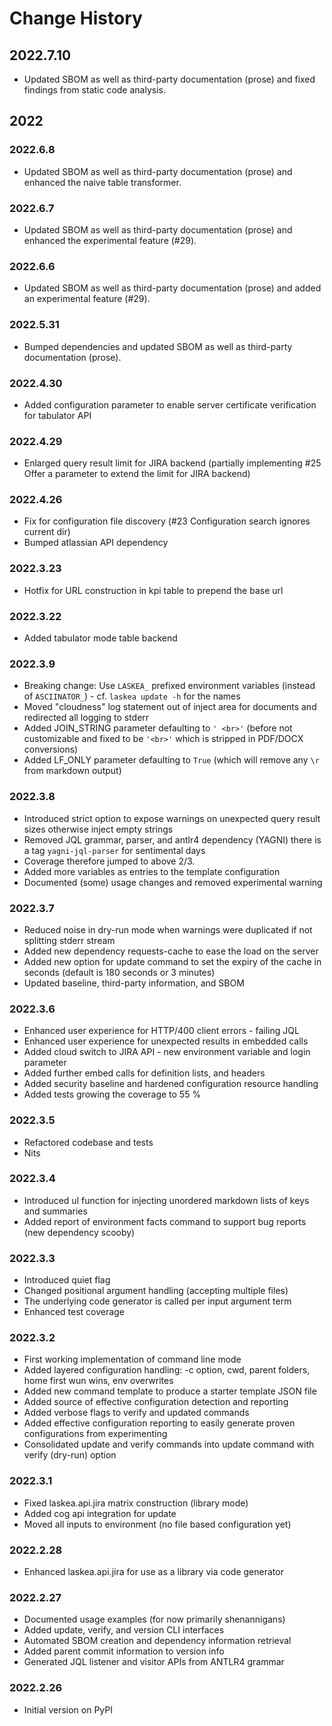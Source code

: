 # Change History

## 2022.7.10

* Updated SBOM as well as third-party documentation (prose) and fixed findings from static code analysis.

## 2022

### 2022.6.8

* Updated SBOM as well as third-party documentation (prose) and enhanced the naive table transformer.

### 2022.6.7

* Updated SBOM as well as third-party documentation (prose) and enhanced the experimental feature (#29).
### 2022.6.6

* Updated SBOM as well as third-party documentation (prose) and added an experimental feature (#29).

### 2022.5.31

* Bumped dependencies and updated SBOM as well as third-party documentation (prose).

### 2022.4.30

* Added configuration parameter to enable server certificate verification for tabulator API
### 2022.4.29

* Enlarged query result limit for JIRA backend (partially implementing #25 Offer a parameter to extend the limit for JIRA backend)
### 2022.4.26

* Fix for configuration file discovery (#23 Configuration search ignores current dir)
* Bumped atlassian API dependency

### 2022.3.23

* Hotfix for URL construction in kpi table to prepend the base url
 
### 2022.3.22

* Added tabulator mode table backend

### 2022.3.9

* Breaking change: Use `LASKEA_` prefixed environment variables (instead of `ASCIINATOR_`) - cf. `laskea update -h` for the names
* Moved "cloudness" log statement out of inject area for documents and redirected all logging to stderr
* Added JOIN_STRING parameter defaulting to `' <br>'` (before not customizable and fixed to be `'<br>'` which is stripped in PDF/DOCX conversions)
* Added LF_ONLY parameter defaulting to `True` (which will remove any `\r` from markdown output)

### 2022.3.8

* Introduced strict option to expose warnings on unexpected query result sizes otherwise inject empty strings
* Removed JQL grammar, parser, and antlr4 dependency (YAGNI) there is a tag `yagni-jql-parser` for sentimental days
* Coverage therefore jumped to above 2/3.
* Added more variables as entries to the template configuration
* Documented (some) usage changes and removed experimental warning

### 2022.3.7

* Reduced noise in dry-run mode when warnings were duplicated if not splitting stderr stream
* Added new dependency requests-cache to ease the load on the server
* Added new option for update command to set the expiry of the cache in seconds (default is 180 seconds or 3 minutes)
* Updated baseline, third-party information, and SBOM

### 2022.3.6

* Enhanced user experience for HTTP/400 client errors - failing JQL
* Enhanced user experience for unexpected results in embedded calls
* Added cloud switch to JIRA API - new environment variable and login parameter
* Added further embed calls for definition lists, and headers
* Added security baseline and hardened configuration resource handling
* Added tests growing the coverage to 55 %

### 2022.3.5

* Refactored codebase and tests
* Nits

### 2022.3.4

* Introduced ul function for injecting unordered markdown lists of keys and summaries
* Added report of environment facts command to support bug reports (new dependency scooby)

### 2022.3.3

* Introduced quiet flag
* Changed positional argument handling (accepting multiple files)
* The underlying code generator is called per input argument term
* Enhanced test coverage

### 2022.3.2

* First working implementation of command line mode
* Added layered configuration handling: -c option, cwd, parent folders, home first wun wins, env overwrites
* Added new command template to produce a starter template JSON file
* Added source of effective configuration detection and reporting
* Added verbose flags to verify and updated commands
* Added effective configuration reporting to easily generate proven configurations from experimenting 
* Consolidated update and verify commands into update command with verify (dry-run) option

### 2022.3.1

* Fixed laskea.api.jira matrix construction (library mode)
* Added cog api integration for update
* Moved all inputs to environment (no file based configuration yet)

### 2022.2.28

* Enhanced laskea.api.jira for use as a library via code generator

### 2022.2.27

* Documented usage examples (for now primarily shenannigans)
* Added update, verify, and version CLI interfaces
* Automated SBOM creation and dependency information retrieval
* Added parent commit information to version info
* Generated JQL listener and visitor APIs from ANTLR4 grammar

### 2022.2.26

* Initial version on PyPI
